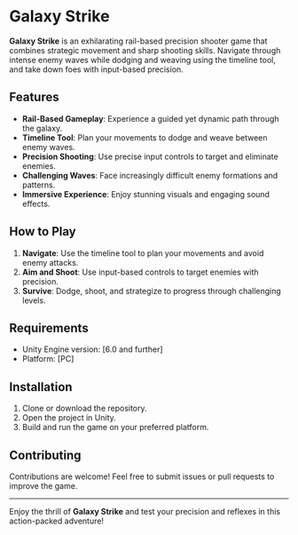 # Galaxy Strike

**Galaxy Strike** is an exhilarating rail-based precision shooter game that combines strategic movement and sharp shooting skills. Navigate through intense enemy waves while dodging and weaving using the timeline tool, and take down foes with input-based precision.

## Features

- **Rail-Based Gameplay**: Experience a guided yet dynamic path through the galaxy.
- **Timeline Tool**: Plan your movements to dodge and weave between enemy waves.
- **Precision Shooting**: Use precise input controls to target and eliminate enemies.
- **Challenging Waves**: Face increasingly difficult enemy formations and patterns.
- **Immersive Experience**: Enjoy stunning visuals and engaging sound effects.

## How to Play

1. **Navigate**: Use the timeline tool to plan your movements and avoid enemy attacks.
2. **Aim and Shoot**: Use input-based controls to target enemies with precision.
3. **Survive**: Dodge, shoot, and strategize to progress through challenging levels.

## Requirements

- Unity Engine version: [6.0 and further]
- Platform: [PC]

## Installation

1. Clone or download the repository.
2. Open the project in Unity.
3. Build and run the game on your preferred platform.

## Contributing

Contributions are welcome! Feel free to submit issues or pull requests to improve the game.

---

Enjoy the thrill of **Galaxy Strike** and test your precision and reflexes in this action-packed adventure!